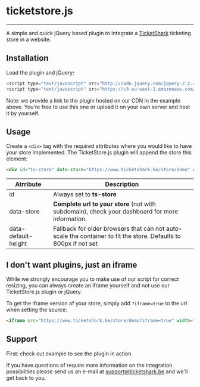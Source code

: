 # ticketstore.js
___

A simple and quick jQuery based plugin to integrate a [TicketShark](https://www.ticketshark.be "Visit TicketShark website") ticketing store in a website.

## Installation

Load the plugin and jQuery:

``` javascript
<script type="text/javascript" src="http://code.jquery.com/jquery-2.2.4.min.js"></script>
<script type="text/javascript" src="https://s3-eu-west-1.amazonaws.com/ticketshark.live/store/ticketstore.js"></script>
```

Note: we provide a link to the plugin hosted on our CDN in the example above. You're free to use this one or upload it on your own server and host it by yourself.

## Usage

Create a `<div>` tag with the required attributes where you would like to have your store implemented. The TicketStore.js plugin will append the store this element:

``` html
<div id="ts-store" data-store="https://www.ticketshark.be/store/demo" data-default-height="800"></div>
```

| Atrribute | Description |
| --------- | ----------- |
| id   | Always set to **ts-store** |
| data-store | **Complete url to your store** (not with subdomain), check your dashboard for more information. |
| data-default-height    | Fallback for older browsers that can not auto-scale the container to fit the store. Defaults to 800px if not set |

## I don't want plugins, just an iframe

While we strongly encourage you to make use of our script for correct resizing, you can always create an iframe yourself and not use our TicketStore.js plugin or jQuery.

To get the iframe version of your store, simply add `?iframe=true` to the url when setting the source:

``` html
<iframe src="https://www.ticketshark.be/store/demo?iframe=true" width="800" height="800"></iframe>
```

## Support

First: check out example to see the plugin in action.

If you have questions of require more information on the integration possibilities please send us an e-mail at support@ticketshark.be and we'll get back to you.


